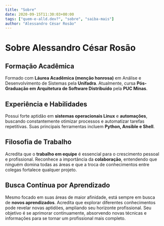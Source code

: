 ```yaml
---
title: "Sobre"
date: 2020-09-15T11:30:03+00:00
tags: ["quem-e-alld.dev?", "sobre", "saiba-mais"]
author: "Alessandro César Rosão"
---
```


# Sobre Alessandro César Rosão

## Formação Acadêmica  
Formado com **Láurea Acadêmica (menção honrosa)** em Análise e Desenvolvimento de Sistemas pela **Unifadra**. Atualmente, cursa **Pós-Graduação em Arquitetura de Software Distribuído** pela **PUC Minas**.  

## Experiência e Habilidades  
Possui forte aptidão em **sistemas operacionais Linux** e **automações**, buscando constantemente otimizar processos e automatizar tarefas repetitivas. Suas principais ferramentas incluem **Python, Ansible e Shell**.  

## Filosofia de Trabalho  
Acredita que o **trabalho em equipe** é essencial para o crescimento pessoal e profissional. Reconhece a importância da **colaboração**, entendendo que ninguém domina todas as áreas e que a troca de conhecimentos entre colegas fortalece qualquer projeto.  

## Busca Contínua por Aprendizado  
Mesmo focado em suas áreas de maior afinidade, está sempre em busca de **novos aprendizados**. Acredita que explorar diferentes conhecimentos pode revelar novas aptidões, ampliando seu horizonte profissional. Seu objetivo é se aprimorar continuamente, absorvendo novas técnicas e informações para se tornar um profissional mais completo.  
